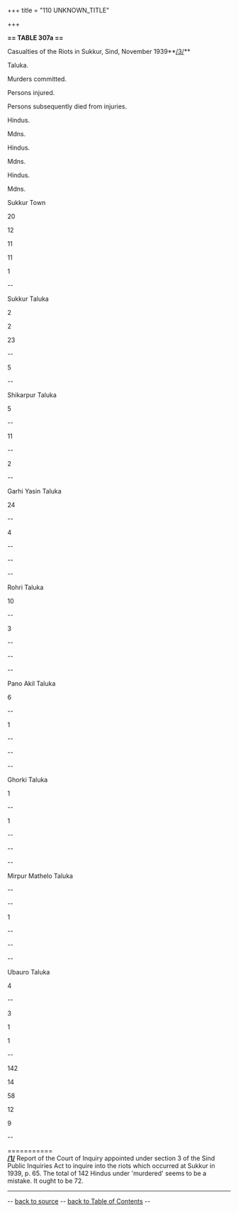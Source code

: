 +++
title = "110 UNKNOWN_TITLE"

+++


  
**== TABLE 307a ==**

Casualties of the Riots in Sukkur, Sind, November 1939**[/3/](#n01)**

  

Taluka.

Murders committed.

Persons injured.

Persons subsequently died from injuries.



Hindus.

Mdns.

Hindus.

Mdns.

Hindus.

Mdns.

Sukkur Town

20

12

11

11

1

--

Sukkur Taluka

2

2

23

--

5

--

Shikarpur Taluka

5

--

11

--

2

--

Garhi Yasin Taluka

24

--

4

--

--

--

Rohri Taluka

10

--

3

--

--

--

Pano Akil Taluka

6

--

1

--

--

--

Ghorki Taluka

1

--

1

--

--

--

Mirpur Mathelo Taluka

--

--

1

--

--

--

Ubauro Taluka

4

--

3

1

1

--



142

14

58

12

9

--

===========  
**[/1/](#m01)** Report of the Court of Inquiry appointed under section 3
of the Sind Public Inquiries Act to inquire into the riots which
occurred at Sukkur in 1939, p. 65. The total of 142 Hindus under
'murdered' seems to be a mistake. It ought to be 72.  


------------------------------------------------------------------------

-- [back to source](../307b.html#307a) -- [back to Table of
Contents](../index.html#contents) --
